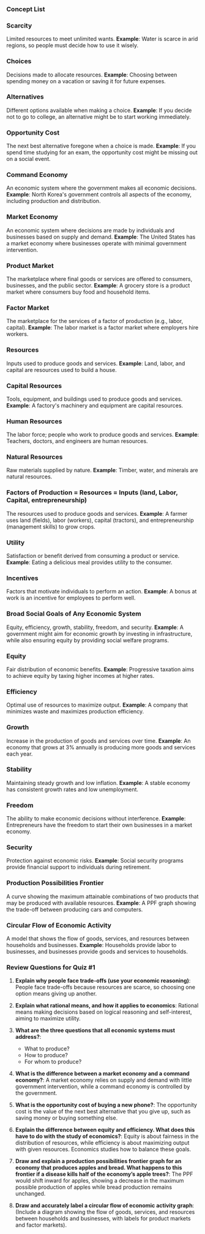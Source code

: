
### Concept List
### Scarcity
Limited resources to meet unlimited wants. 
**Example**: Water is scarce in arid regions, so people must decide how to use it wisely.

### Choices
Decisions made to allocate resources.
**Example**: Choosing between spending money on a vacation or saving it for future expenses.

### Alternatives
Different options available when making a choice.
**Example**: If you decide not to go to college, an alternative might be to start working immediately.

### Opportunity Cost
The next best alternative foregone when a choice is made.
**Example**: If you spend time studying for an exam, the opportunity cost might be missing out on a social event.

### Command Economy
An economic system where the government makes all economic decisions.
**Example**: North Korea's government controls all aspects of the economy, including production and distribution.

### Market Economy
An economic system where decisions are made by individuals and businesses based on supply and demand.
**Example**: The United States has a market economy where businesses operate with minimal government intervention.

### Product Market
The marketplace where final goods or services are offered to consumers, businesses, and the public sector.
**Example**: A grocery store is a product market where consumers buy food and household items.

### Factor Market
The marketplace for the services of a factor of production (e.g., labor, capital).
**Example**: The labor market is a factor market where employers hire workers.

### Resources
Inputs used to produce goods and services.
**Example**: Land, labor, and capital are resources used to build a house.

### Capital Resources
Tools, equipment, and buildings used to produce goods and services.
**Example**: A factory's machinery and equipment are capital resources.

### Human Resources
The labor force; people who work to produce goods and services.
**Example**: Teachers, doctors, and engineers are human resources.

### Natural Resources
Raw materials supplied by nature.
**Example**: Timber, water, and minerals are natural resources.

### Factors of Production = Resources = Inputs (land, Labor, Capital, entrepreneurship)
The resources used to produce goods and services.
**Example**: A farmer uses land (fields), labor (workers), capital (tractors), and entrepreneurship (management skills) to grow crops.

### Utility
Satisfaction or benefit derived from consuming a product or service.
**Example**: Eating a delicious meal provides utility to the consumer.

### Incentives
Factors that motivate individuals to perform an action.
**Example**: A bonus at work is an incentive for employees to perform well.

### Broad Social Goals of Any Economic System
Equity, efficiency, growth, stability, freedom, and security.
**Example**: A government might aim for economic growth by investing in infrastructure, while also ensuring equity by providing social welfare programs.

### Equity
Fair distribution of economic benefits.
**Example**: Progressive taxation aims to achieve equity by taxing higher incomes at higher rates.

### Efficiency
Optimal use of resources to maximize output.
**Example**: A company that minimizes waste and maximizes production efficiency.

### Growth
Increase in the production of goods and services over time.
**Example**: An economy that grows at 3% annually is producing more goods and services each year.

### Stability
Maintaining steady growth and low inflation.
**Example**: A stable economy has consistent growth rates and low unemployment.

### Freedom
The ability to make economic decisions without interference.
**Example**: Entrepreneurs have the freedom to start their own businesses in a market economy.

### Security
Protection against economic risks.
**Example**: Social security programs provide financial support to individuals during retirement.

### Production Possibilities Frontier
A curve showing the maximum attainable combinations of two products that may be produced with available resources.
**Example**: A PPF graph showing the trade-off between producing cars and computers.

### Circular Flow of Economic Activity
A model that shows the flow of goods, services, and resources between households and businesses.
**Example**: Households provide labor to businesses, and businesses provide goods and services to households.


### Review Questions for Quiz #1

1. **Explain why people face trade-offs (use your economic reasoning)**:
   People face trade-offs because resources are scarce, so choosing one option means giving up another.

2. **Explain what rational means, and how it applies to economics**:
   Rational means making decisions based on logical reasoning and self-interest, aiming to maximize utility.

3. **What are the three questions that all economic systems must address?**:
   - What to produce?
   - How to produce?
   - For whom to produce?

4. **What is the difference between a market economy and a command economy?**:
   A market economy relies on supply and demand with little government intervention, while a command economy is controlled by the government.

5. **What is the opportunity cost of buying a new phone?**:
   The opportunity cost is the value of the next best alternative that you give up, such as saving money or buying something else.

6. **Explain the difference between equity and efficiency. What does this have to do with the study of economics?**:
   Equity is about fairness in the distribution of resources, while efficiency is about maximizing output with given resources. Economics studies how to balance these goals.

7. **Draw and explain a production possibilities frontier graph for an economy that produces apples and bread. What happens to this frontier if a disease kills half of the economy’s apple trees?**:
   The PPF would shift inward for apples, showing a decrease in the maximum possible production of apples while bread production remains unchanged.

8. **Draw and accurately label a circular flow of economic activity graph**:
   (Include a diagram showing the flow of goods, services, and resources between households and businesses, with labels for product markets and factor markets).
